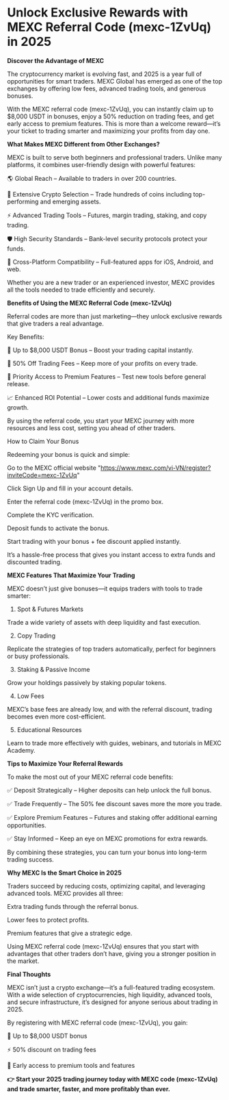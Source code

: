 # Unlock Exclusive Rewards with MEXC Referral Code (mexc-1ZvUq) in 2025

**Discover the Advantage of MEXC**

The cryptocurrency market is evolving fast, and 2025 is a year full of opportunities for smart traders. MEXC Global has emerged as one of the top exchanges by offering low fees, advanced trading tools, and generous bonuses.

With the MEXC referral code (mexc-1ZvUq), you can instantly claim up to $8,000 USDT in bonuses, enjoy a 50% reduction on trading fees, and get early access to premium features. This is more than a welcome reward—it’s your ticket to trading smarter and maximizing your profits from day one.

**What Makes MEXC Different from Other Exchanges?**

MEXC is built to serve both beginners and professional traders. Unlike many platforms, it combines user-friendly design with powerful features:

🌎 Global Reach – Available to traders in over 200 countries.

🔗 Extensive Crypto Selection – Trade hundreds of coins including top-performing and emerging assets.

⚡ Advanced Trading Tools – Futures, margin trading, staking, and copy trading.

🛡️ High Security Standards – Bank-level security protocols protect your funds.

📱 Cross-Platform Compatibility – Full-featured apps for iOS, Android, and web.

Whether you are a new trader or an experienced investor, MEXC provides all the tools needed to trade efficiently and securely.

**Benefits of Using the MEXC Referral Code (mexc-1ZvUq)**

Referral codes are more than just marketing—they unlock exclusive rewards that give traders a real advantage.

Key Benefits:

🎁 Up to $8,000 USDT Bonus – Boost your trading capital instantly.

💸 50% Off Trading Fees – Keep more of your profits on every trade.

🚀 Priority Access to Premium Features – Test new tools before general release.

📈 Enhanced ROI Potential – Lower costs and additional funds maximize growth.

By using the referral code, you start your MEXC journey with more resources and less cost, setting you ahead of other traders.

How to Claim Your Bonus

Redeeming your bonus is quick and simple:

Go to the MEXC official website "https://www.mexc.com/vi-VN/register?inviteCode=mexc-1ZvUq"

Click Sign Up and fill in your account details.

Enter the referral code (mexc-1ZvUq) in the promo box.

Complete the KYC verification.

Deposit funds to activate the bonus.

Start trading with your bonus + fee discount applied instantly.

It’s a hassle-free process that gives you instant access to extra funds and discounted trading.

**MEXC Features That Maximize Your Trading**

MEXC doesn’t just give bonuses—it equips traders with tools to trade smarter:

1. Spot & Futures Markets

Trade a wide variety of assets with deep liquidity and fast execution.

2. Copy Trading

Replicate the strategies of top traders automatically, perfect for beginners or busy professionals.

3. Staking & Passive Income

Grow your holdings passively by staking popular tokens.

4. Low Fees

MEXC’s base fees are already low, and with the referral discount, trading becomes even more cost-efficient.

5. Educational Resources

Learn to trade more effectively with guides, webinars, and tutorials in MEXC Academy.

**Tips to Maximize Your Referral Rewards**

To make the most out of your MEXC referral code benefits:

✅ Deposit Strategically – Higher deposits can help unlock the full bonus.

✅ Trade Frequently – The 50% fee discount saves more the more you trade.

✅ Explore Premium Features – Futures and staking offer additional earning opportunities.

✅ Stay Informed – Keep an eye on MEXC promotions for extra rewards.

By combining these strategies, you can turn your bonus into long-term trading success.

**Why MEXC Is the Smart Choice in 2025**

Traders succeed by reducing costs, optimizing capital, and leveraging advanced tools. MEXC provides all three:

Extra trading funds through the referral bonus.

Lower fees to protect profits.

Premium features that give a strategic edge.

Using MEXC referral code (mexc-1ZvUq) ensures that you start with advantages that other traders don’t have, giving you a stronger position in the market.

**Final Thoughts**

MEXC isn’t just a crypto exchange—it’s a full-featured trading ecosystem. With a wide selection of cryptocurrencies, high liquidity, advanced tools, and secure infrastructure, it’s designed for anyone serious about trading in 2025.

By registering with MEXC referral code (mexc-1ZvUq), you gain:

🎁 Up to $8,000 USDT bonus

⚡ 50% discount on trading fees

🚀 Early access to premium tools and features

**👉 Start your 2025 trading journey today with MEXC code (mexc-1ZvUq) and trade smarter, faster, and more profitably than ever.**
